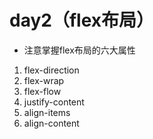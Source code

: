 ﻿# day2（flex布局）
- 注意掌握flex布局的六大属性
1. flex-direction
2. flex-wrap
3. flex-flow
4. justify-content
5. align-items
5. align-content
